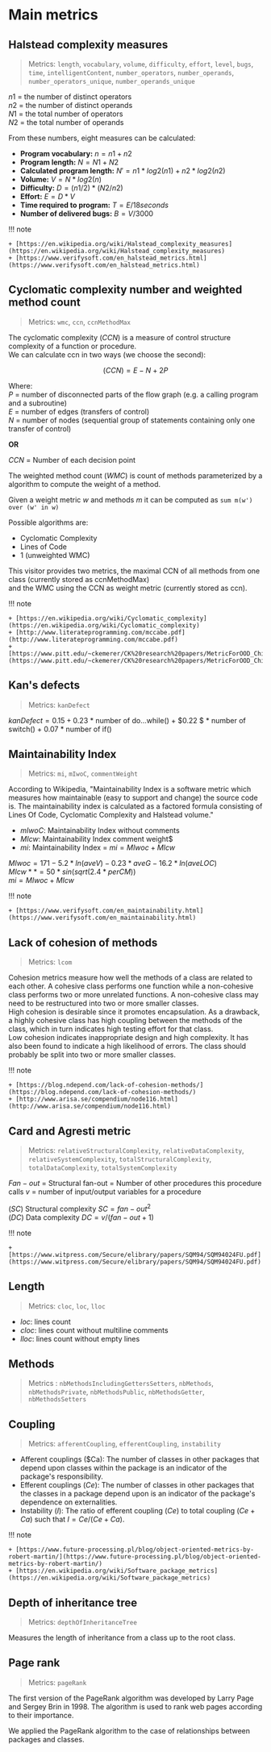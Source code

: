 # Main metrics

## Halstead complexity measures

> Metrics: `length`, `vocabulary`, `volume`, `difficulty`, `effort`, `level`, `bugs`, `time`, `intelligentContent`, `number_operators`, `number_operands`, `number_operators_unique`, `number_operands_unique`

$n1$ = the number of distinct operators      
$n2$ = the number of distinct operands      
$N1$ = the total number of operators      
$N2$ = the total number of operands

From these numbers, eight measures can be calculated:

+ **Program vocabulary:** $n = n1 + n2$      
+ **Program length:** $N = N1 + N2$
+ **Calculated program length:** $N' = n1 * log2(n1) + n2 * log2(n2)$      
+ **Volume:** $V = N * log2(n)$
+ **Difficulty:** $D = (n1/2) * (N2/n2)$        
+ **Effort:** $E = D * V$
+ **Time required to program:** $T = E / 18 seconds$      
+ **Number of delivered bugs:** $B = V / 3000$

!!! note

    + [https://en.wikipedia.org/wiki/Halstead_complexity_measures](https://en.wikipedia.org/wiki/Halstead_complexity_measures)
    + [https://www.verifysoft.com/en_halstead_metrics.html](https://www.verifysoft.com/en_halstead_metrics.html)

## Cyclomatic complexity number and weighted method count

> Metrics: `wmc`, `ccn`, `ccnMethodMax`

The cyclomatic complexity ($CCN$) is a measure of control structure complexity of a function or procedure.    
We can calculate ccn in two ways (we choose the second):

$$
(CCN) = E - N + 2P
$$

Where:    
$P$ = number of disconnected parts of the flow graph (e.g. a calling program and a subroutine)    
$E$ = number of edges (transfers of control)    
$N$ = number of nodes (sequential group of statements containing only one transfer of control)

**OR**

$CCN$ = Number of each decision point

The weighted method count ($WMC$) is count of methods parameterized by a algorithm to compute the weight of a method.    

Given a weight metric $w$ and methods $m$ it can be computed as `sum m(w') over (w' in w)`

Possible algorithms are:

- Cyclomatic Complexity
- Lines of Code
- 1 (unweighted WMC)

This visitor provides two metrics, the maximal CCN of all methods from one class (currently stored as ccnMethodMax)    
and the WMC using the CCN as weight metric (currently stored as ccn).

!!! note

    + [https://en.wikipedia.org/wiki/Cyclomatic_complexity](https://en.wikipedia.org/wiki/Cyclomatic_complexity)    
    + [http://www.literateprogramming.com/mccabe.pdf](http://www.literateprogramming.com/mccabe.pdf)    
    + [https://www.pitt.edu/~ckemerer/CK%20research%20papers/MetricForOOD_ChidamberKemerer94.pdf](https://www.pitt.edu/~ckemerer/CK%20research%20papers/MetricForOOD_ChidamberKemerer94.pdf)


## Kan's defects

> Metrics: `kanDefect`

$kanDefect = 0.15 + 0.23$ * number of do…while() + $0.22 $ *  number of switch() + $0.07$ * number of if()


## Maintainability Index

> Metrics: `mi`, `mIwoC`, `commentWeight`


According to Wikipedia, "Maintainability Index is a software metric which measures how maintainable (easy to support and change) the source code is. The maintainability index is calculated as a factored formula consisting  of Lines Of Code, Cyclomatic Complexity and Halstead volume."

+ $mIwoC$: Maintainability Index without comments    
+ $MIcw$: Maintainability Index comment weight$    
+ $mi$: Maintainability Index = $mi = MIwoc + MIcw$

$MIwoc = 171 - 5.2 * ln(aveV) -0.23 * aveG -16.2 * ln(aveLOC)$    
$MIcw** = 50 * sin(sqrt(2.4 * perCM))$    
$mi = MIwoc + MIcw$

!!! note

    + [https://www.verifysoft.com/en_maintainability.html](https://www.verifysoft.com/en_maintainability.html)


## Lack of cohesion of methods

> Metrics: `lcom`


Cohesion metrics measure how well the methods of a class are related to each other. A cohesive class performs one function while a non-cohesive class performs two or more unrelated functions. A non-cohesive class may need to be restructured into two or more smaller classes.    
High cohesion is desirable since it promotes encapsulation. As a drawback, a highly cohesive class has high coupling between the methods of the class, which in turn indicates high testing effort for that class.    
Low cohesion indicates inappropriate design and high complexity. It has also been found to indicate a high likelihood of errors. The class should probably be split into two or more smaller classes.

!!! note

    + [https://blog.ndepend.com/lack-of-cohesion-methods/](https://blog.ndepend.com/lack-of-cohesion-methods/)
    + [http://www.arisa.se/compendium/node116.html](http://www.arisa.se/compendium/node116.html)


## Card and Agresti metric


> Metrics: `relativeStructuralComplexity`, `relativeDataComplexity`, `relativeSystemComplexity`, `totalStructuralComplexity`,
> `totalDataComplexity`, `totalSystemComplexity`


$Fan-out$ = Structural fan-out = Number of other procedures this procedure calls
$v$ = number of input/output variables for a procedure

($SC$) Structural complexity $SC = fan-out^2$     
($DC$) Data complexity $DC = v / (fan-out + 1)$

!!! note

    + [https://www.witpress.com/Secure/elibrary/papers/SQM94/SQM94024FU.pdf](https://www.witpress.com/Secure/elibrary/papers/SQM94/SQM94024FU.pdf)

## Length

> Metrics: `cloc`, `loc`, `lloc`

+ $loc$: lines count      
+ $cloc$: lines count without multiline comments    
+ $lloc$: lines count without empty lines


## Methods

> Metrics : `nbMethodsIncludingGettersSetters`, `nbMethods`, `nbMethodsPrivate`, `nbMethodsPublic`, 
> `nbMethodsGetter`, `nbMethodsSetters`

## Coupling

> Metrics: `afferentCoupling`, `efferentCoupling`, `instability`


+ Afferent couplings ($Ca): The number of classes in other packages that depend upon classes within the package is an indicator of the package's responsibility.    
+ Efferent couplings ($Ce$): The number of classes in other packages that the classes in a package depend upon is an indicator of the package's dependence on externalities.    
+ Instability ($I$): The ratio of efferent coupling ($Ce$) to total coupling ($Ce + Ca$) such that $I = Ce / (Ce + Ca)$.

!!! note

    + [https://www.future-processing.pl/blog/object-oriented-metrics-by-robert-martin/](https://www.future-processing.pl/blog/object-oriented-metrics-by-robert-martin/)
    + [https://en.wikipedia.org/wiki/Software_package_metrics](https://en.wikipedia.org/wiki/Software_package_metrics)

## Depth of inheritance tree

> Metrics: `depthOfInheritanceTree`

Measures the length of inheritance from a class up to the root class.


## Page rank

> Metrics: `pageRank`

The first version of the PageRank algorithm was developed by Larry Page and Sergey Brin in 1998. 
The algorithm is used to rank web pages according to their importance.

We applied the PageRank algorithm to the case of relationships between packages and classes.
